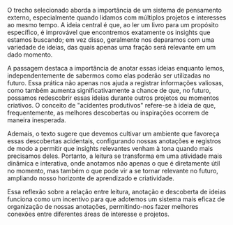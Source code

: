 

O trecho selecionado aborda a importância de um sistema de pensamento externo, especialmente quando lidamos com múltiplos projetos e interesses ao mesmo tempo. A ideia central é que, ao ler um livro para um propósito específico, é improvável que encontremos exatamente os insights que estamos buscando; em vez disso, geralmente nos deparamos com uma variedade de ideias, das quais apenas uma fração será relevante em um dado momento.

A passagem destaca a importância de anotar essas ideias enquanto lemos, independentemente de sabermos como elas poderão ser utilizadas no futuro. Essa prática não apenas nos ajuda a registrar informações valiosas, como também aumenta significativamente a chance de que, no futuro, possamos redescobrir essas ideias durante outros projetos ou momentos criativos. O conceito de "acidentes produtivos" refere-se à ideia de que, frequentemente, as melhores descobertas ou inspirações ocorrem de maneira inesperada.

Ademais, o texto sugere que devemos cultivar um ambiente que favoreça essas descobertas acidentais, configurando nossas anotações e registros de modo a permitir que insights relevantes venham à tona quando mais precisamos deles. Portanto, a leitura se transforma em uma atividade mais dinâmica e interativa, onde anotamos não apenas o que é diretamente útil no momento, mas também o que pode vir a se tornar relevante no futuro, ampliando nosso horizonte de aprendizado e criatividade.

Essa reflexão sobre a relação entre leitura, anotação e descoberta de ideias funciona como um incentivo para que adotemos um sistema mais eficaz de organização de nossas anotações, permitindo-nos fazer melhores conexões entre diferentes áreas de interesse e projetos.
